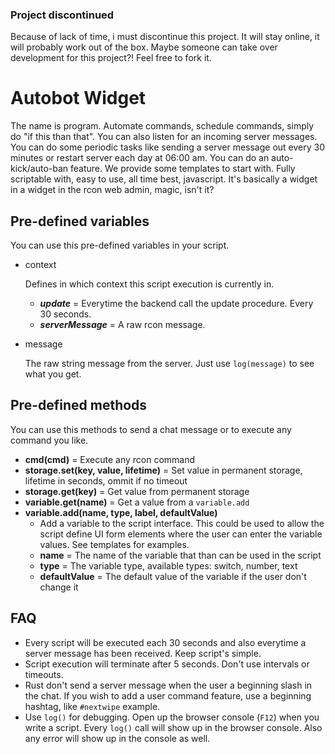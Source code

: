 ### Project discontinued
Because of lack of time, i must discontinue this project. It will stay online, it will probably work out of the box. Maybe someone can take over development for this project?! Feel free to fork it.

# Autobot Widget

The name is program. Automate commands, schedule commands, simply do "if this than that". You can also listen for an incoming server messages. You can do some periodic tasks like sending a server message out every 30 minutes or restart server each day at 06:00 am. You can do an auto-kick/auto-ban feature. We provide some templates to start with. Fully scriptable with, easy to use, all time best, javascript. It's basically a widget in a widget in the rcon web admin, magic, isn't it?
    
## Pre-defined variables

You can use this pre-defined variables in your script.

* context

    Defines in which context this script execution is currently in.  
    * ***update*** = Everytime the backend call the update procedure. Every 30 seconds.
    * ***serverMessage*** = A raw rcon message.
    
* message
    
    The raw string message from the server. Just use `log(message)` to see what you get.

## Pre-defined methods

You can use this methods to send a chat message or to execute any command you like.

* **cmd(cmd)** = Execute any rcon command
* **storage.set(key, value, lifetime)** = Set value in permanent storage, lifetime in seconds, ommit if no timeout
* **storage.get(key)** = Get value from permanent storage
* **variable.get(name)** = Get a value from a `variable.add`
* **variable.add(name, type, label, defaultValue)** 
    * Add a variable to the script interface. This could be used to allow the script define UI form elements where the user can enter the variable values. See templates for examples.
    * **name** = The name of the variable that than can be used in the script
    * **type** = The variable type, available types: switch, number, text
    * **defaultValue** = The default value of the variable if the user don't change it
    
## FAQ

* Every script will be executed each 30 seconds and also everytime a server message has been received. Keep script's simple.
* Script execution will terminate after 5 seconds. Don't use intervals or timeouts.
* Rust don't send a server message when the user a beginning slash in the chat. If you wish to add a user command feature, use a beginning hashtag, like `#nextwipe` example.
* Use `log()` for debugging. Open up the browser console (`F12`) when you write a script. Every `log()` call will show up in the browser console. Also any error will show up in the console as well.
